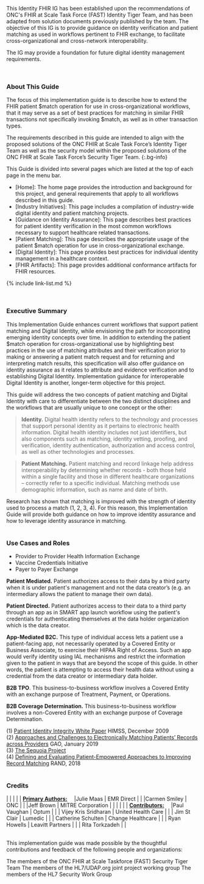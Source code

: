 <div class="note-to-balloters" markdown="1">
This Identity FHIR IG has been established upon the recommendations of ONC's FHIR at Scale Task Force (FAST) Identity Tiger Team, and has been adapted from solution documents previously published by the team. The objective of this IG is to provide guidance on identity verification and patient matching as used in workflows pertinent to FHIR exchange, to facilitate cross-organizational and cross-network interoperability.



The IG may provide a foundation for future digital identity management requirements.
</div>

&emsp;&emsp;  
### About This Guide

The focus of this implementation guide is to describe how to extend the FHIR patient $match operation for use in cross-organizational workflows, that it may serve as a set of best practices for matching in similar FHIR transactions not specifically invoking $match, as well as in other transaction types.

The requirements described in this guide are intended to align with the proposed solutions of the ONC FHIR at Scale Task Force’s Identity Tiger Team as well as the security model within the proposed solutions of the ONC FHIR at Scale Task Force’s Security Tiger Team.
{:.bg-info}

This Guide is divided into several pages which are listed at the top of each page in the menu bar.

- [Home]\: The home page provides the introduction and background for this project, and general requirements that apply to all workflows described in this guide.
- [Industry Initiatives]\: This page includes a compilation of industry-wide digital identity and patient matching projects.
- [Guidance on Identity Assurance]\: This page describes best practices for patient identity verification in the most common workflows necessary to support healthcare related transactions.
- [Patient Matching]\: This page describes the appropriate usage of the patient $match operation for use in cross-organizational exchange.
- [Digital Identity]\: This page provides best practices for individual identity management in a healthcare context.
- [FHIR Artifacts]\: This page provides additional conformance artifacts for FHIR resources.

{% include link-list.md %}

&emsp;&emsp;  
### Executive Summary

This Implementation Guide enhances current workflows that support patient matching and Digital Identity, while envisioning the path for incorporating emerging identity concepts over time. In addition to extending the patient $match operation for cross-organizational use by highlighting best practices in the use of matching attributes and their verification prior to making or answering a patient match request and for returning and interpreting match results, this specification will also offer guidance on identity assurance as it relates to attribute and evidence verification and to establishing Digital Identity. Implementation guidance for interoperable Digital Identity is another, longer-term objective for this project. 

This guide will address the two concepts of patient matching and Digital Identity with care to differentiate between the two distinct disciplines and the workflows that are usually unique to one concept or the other:  

> **Identity.**  Digital health identity refers to the technology and processes that support personal identity as it pertains to electronic health information.  Digital health identity  includes not just identifiers, but also components such as matching, identity vetting, proofing, and verification, identity authentication, authorization and access control, as well as other technologies and processes. 

> **Patient Matching.**  Patient matching and record linkage help address interoperability by determining whether records - both those held within a single facility and those in different healthcare organizations – correctly refer to a specific individual.  Matching methods use demographic information, such as name and date of birth.

Research has shown that matching is improved with the strength of identity used to process a match (1, 2, 3, 4). For this reason, this Implementation Guide will provide both guidance on how to improve identity assurance and how to leverage identity assurance in matching.
&emsp;&emsp;  
&emsp;&emsp;  
### Use Cases and Roles

- Provider to Provider Health Information Exchange
- Vaccine Credentials Initiative
- Payer to Payer Exchange

**Patient Mediated.** Patient authorizes access to their data by a third party when it is under patient's management and not the data creator’s (e.g. an intermediary allows the patient to manage their own data).  

**Patient Directed.** Patient authorizes access to their data to a third party through an app as in SMART app launch workflow using the patient's credentials for authenticating themselves at the data holder organization which is the data creator.  

**App-Mediated B2C.** This type of individual access lets a patient use a patient-facing app, not necessarily operated by a Covered Entity or Business Associate, to exercise their HIPAA Right of Access. Such an app would verify identity using IAL mechanisms and restrict the information given to the patient in ways that are beyond the scope of this guide. In other words, the patient is attempting to access their health data without using a credential from the data creator or intermediary data holder.  

**B2B TPO**. This business-to-business workflow involves a Covered Entity with an exchange purpose of Treatment, Payment, or Operations.  

**B2B Coverage Determination.** This business-to-business workflow involves a non-Covered Entity with an exchange purpose of Coverage Determination.  

(1)  <a href="https://www.justassociates.com/application/files/1414/9134/1517/PIIWhitePaper.pdf">Patient Identity Integrity White Paper</a>  HIMSS, December 2009  
(2)  <a href="https://www.gao.gov/assets/gao-19-197.pdf">Approaches and Challenges to Electronically Matching Patients’ Records across Providers</a>  GAO, January 2019  
(3)  <a href="https://sequoiaproject.org/resources/patient-matching/">The Sequoia Project</a>    
(4) <a href="https://www.rand.org/content/dam/rand/pubs/research_reports/RR2200/RR2275/RAND_RR2275.pdf">Defining and Evaluating Patient-Empowered Approaches to Improving Record Matching</a>  RAND, 2018
&emsp;&emsp;  
&emsp;&emsp;  
### Credits  
<style>
table, th, td 
{
  border: 1px solid White; 
  padding: 2px
}
</style>
|  |    |    |
| <u><b>Primary Authors:</b></u>&emsp; |Julie Maas  | EMR Direct        |
|   |Carmen Smiley  | ONC        |
|   |Jeff Brown  | MITRE Corporation        |
|   |         |  |
| <u><b>Contributors:</b></u>&emsp;  |Paul Vaughan  | Optum        |
|   | Vijey Kris Sridharan | United Health Care |
|   | Jim St Clair | Lumedic |
|   | Catherine Schulten | Change Healthcare |
|   | Ryan Howells | Leavitt Partners |
|   | Rita Torkzadeh |         |

&emsp;&emsp;  
This implementation guide was made possible by the thoughtful contributions and feedback of the following people and organizations:

The members of the ONC FHIR at Scale Taskforce (FAST) Security Tiger Team
The members of the HL7/UDAP.org joint project working group
The members of the HL7 Security Work Group
